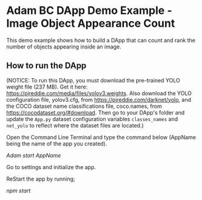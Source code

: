 
# Adam BC DApp Demo Example - Image Object Appearance Count

This demo example shows how to build a DApp that can count and rank the number of objects appearing inside an image.

## How to run the DApp

(NOTICE: To run this DApp, you must download the pre-trained YOLO weight file (237 MB). Get it here: https://pjreddie.com/media/files/yolov3.weights. Also download the YOLO configuration file, yolov3.cfg, from https://pjreddie.com/darknet/yolo, and the COCO dataset name classifications file, coco.names, from https://cocodataset.org/#download. Then go to your DApp's folder and update the `App.py` dataset configuration variables `classes_names` and `net_yolo` to reflect where the dataset files are located.)

Open the Command Line Terminal and type the command below (AppName being the name of the app you created).

_Adam start AppName_

Go to settings and initialize the app.

ReStart the app by running;

_npm start_
